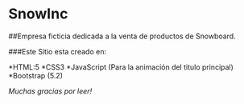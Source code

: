 # SnowInc

##Empresa ficticia dedicada a la venta de productos de Snowboard.

###Este Sitio esta creado en:

*HTML:5
*CSS3
*JavaScript (Para la animación del titulo principal)
*Bootstrap (5.2)




*Muchas gracias por leer!*

